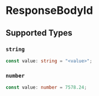# ResponseBodyId


## Supported Types

### `string`

```typescript
const value: string = "<value>";
```

### `number`

```typescript
const value: number = 7578.24;
```

